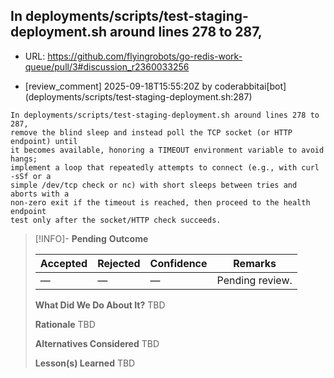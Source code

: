 ## In deployments/scripts/test-staging-deployment.sh around lines 278 to 287,

- URL: https://github.com/flyingrobots/go-redis-work-queue/pull/3#discussion_r2360033256

- [review_comment] 2025-09-18T15:55:20Z by coderabbitai[bot] (deployments/scripts/test-staging-deployment.sh:287)

```text
In deployments/scripts/test-staging-deployment.sh around lines 278 to 287,
remove the blind sleep and instead poll the TCP socket (or HTTP endpoint) until
it becomes available, honoring a TIMEOUT environment variable to avoid hangs;
implement a loop that repeatedly attempts to connect (e.g., with curl -sSf or a
simple /dev/tcp check or nc) with short sleeps between tries and aborts with a
non-zero exit if the timeout is reached, then proceed to the health endpoint
test only after the socket/HTTP check succeeds.
```

> [!INFO]- **Pending**
> **Outcome**
> 
> | Accepted | Rejected | Confidence | Remarks |
> |----------|----------|------------|---------|
> | — | — | — | Pending review. |
>
> **What Did We Do About It?**
> TBD
>
> **Rationale**
> TBD
>
> **Alternatives Considered**
> TBD
>
> **Lesson(s) Learned**
> TBD
